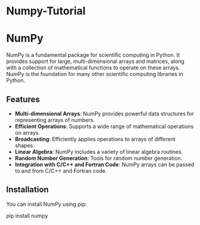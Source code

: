 # Numpy-Tutorial

# NumPy

NumPy is a fundamental package for scientific computing in Python. It provides support for large, multi-dimensional arrays and matrices, along with a collection of mathematical functions to operate on these arrays. NumPy is the foundation for many other scientific computing libraries in Python.

## Features

- **Multi-dimensional Arrays**: NumPy provides powerful data structures for representing arrays of numbers.
- **Efficient Operations**: Supports a wide range of mathematical operations on arrays.
- **Broadcasting**: Efficiently applies operations to arrays of different shapes.
- **Linear Algebra**: NumPy includes a variety of linear algebra routines.
- **Random Number Generation**: Tools for random number generation.
- **Integration with C/C++ and Fortran Code**: NumPy arrays can be passed to and from C/C++ and Fortran code.

## Installation

You can install NumPy using pip:

pip install numpy
